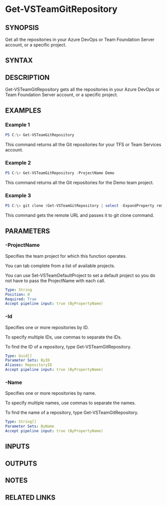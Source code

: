 


# Get-VSTeamGitRepository

## SYNOPSIS

Get all the repositories in your Azure DevOps or Team Foundation Server account, or a specific project.

## SYNTAX

## DESCRIPTION

Get-VSTeamGitRepository gets all the repositories in your Azure DevOps or Team Foundation Server account, or a specific project.

## EXAMPLES

### Example 1

```PowerShell
PS C:\> Get-VSTeamGitRepository
```

This command returns all the Git repositories for your TFS or Team Services account.

### Example 2

```PowerShell
PS C:\> Get-VSTeamGitRepository -ProjectName Demo
```

This command returns all the Git repositories for the Demo team project.

### Example 3

```PowerShell
PS C:\> git clone (Get-VSTeamGitRepository | select -ExpandProperty remoteUrl)
```

This command gets the remote URL and passes it to git clone command.

## PARAMETERS

### -ProjectName

Specifies the team project for which this function operates.

You can tab complete from a list of available projects.

You can use Set-VSTeamDefaultProject to set a default project so
you do not have to pass the ProjectName with each call.

```yaml
Type: String
Position: 0
Required: True
Accept pipeline input: true (ByPropertyName)
```

### -Id

Specifies one or more repositories by ID.

To specify multiple IDs, use commas to separate the IDs.

To find the ID of a repository, type Get-VSTeamGitRepository.

```yaml
Type: Guid[]
Parameter Sets: ByID
Aliases: RepositoryID
Accept pipeline input: true (ByPropertyName)
```

### -Name

Specifies one or more repositories by name.

To specify multiple names, use commas to separate the names.

To find the name of a repository, type Get-VSTeamGitRepository.

```yaml
Type: String[]
Parameter Sets: ByName
Accept pipeline input: true (ByPropertyName)
```

## INPUTS

## OUTPUTS

## NOTES

## RELATED LINKS

